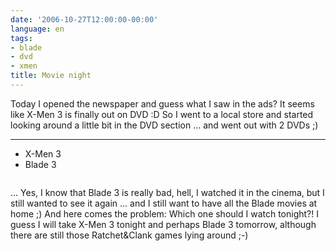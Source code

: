 ```yaml
---
date: '2006-10-27T12:00:00-00:00'
language: en
tags:
- blade
- dvd
- xmen
title: Movie night
---
```



Today I opened the newspaper and guess what I saw in the ads? It seems like X-Men 3 is finally out on DVD :D So I went to a local store and started looking around a little bit in the DVD section ... and went out with 2 DVDs ;)



-------------------------------



* X-Men 3
* Blade 3

<img src="http://zerokspot.com/uploads/newdvds-2006.10.27.jpg" alt="" class="figure"/>

... Yes, I know that Blade 3 is really bad, hell, I watched it in the cinema, but I still wanted to see it again ... and I still want to have all the Blade movies at home ;) And here comes the problem: Which one should I watch tonight?! I guess I will take X-Men 3 tonight and perhaps Blade 3 tomorrow, although there are still those Ratchet&amp;Clank games lying around ;-)

<img src="http://zerokspot.com/uploads/newgames-2006.10.27.jpg" alt="" class="figure"/>